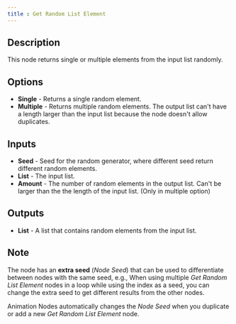 ```yaml
---
title : Get Random List Element
---
```


## Description

This node returns single or multiple elements from the input list
randomly.

## Options

- **Single** - Returns a single random element.
- **Multiple** - Returns multiple random elements. The output list
    can't have a length larger than the input list because the node
    doesn't allow duplicates.

## Inputs

- **Seed** - Seed for the random generator, where different seed
    return different random elements.
- **List** - The input list.
- **Amount** - The number of random elements in the output list. Can't
    be larger than the the length of the input list. (Only in multiple
    option)

## Outputs

- **List** - A list that contains random elements from the input list.

## Note

The node has an **extra seed** (*Node Seed*) that can be used to
differentiate between nodes with the same seed, e.g., When using
multiple *Get Random List Element* nodes in a loop while using the index
as a seed, you can change the extra seed to get different results from
the other nodes.

Animation Nodes automatically changes the *Node Seed* when you duplicate
or add a new *Get Random List Element* node.
